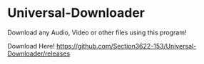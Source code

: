 # Universal-Downloader
Download any Audio, Video or other files using this program!

Download Here!
https://github.com/Section3622-153/Universal-Downloader/releases
